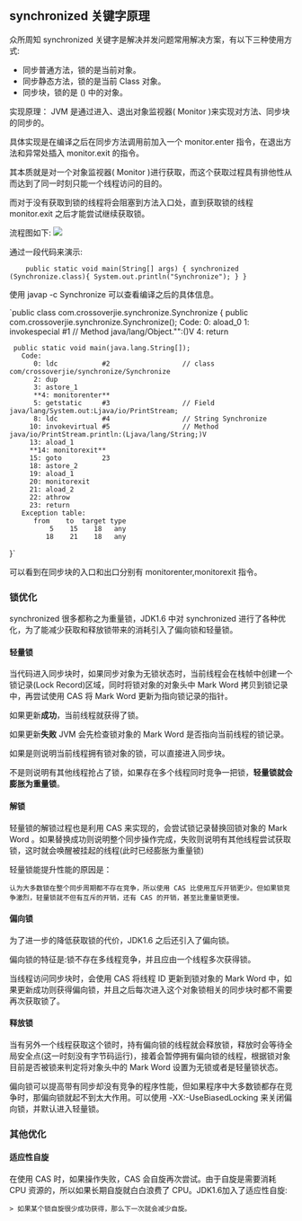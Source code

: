 ## synchronized 关键字原理
众所周知 synchronized 关键字是解决并发问题常用解决方案，有以下三种使用方式:<br>
  * 同步普通方法，锁的是当前对象。
  * 同步静态方法，锁的是当前 Class 对象。
  * 同步块，锁的是 () 中的对象。
  
 实现原理： JVM 是通过进入、退出对象监视器( Monitor )来实现对方法、同步块的同步的。
 
 具体实现是在编译之后在同步方法调用前加入一个 monitor.enter 指令，在退出方法和异常处插入 monitor.exit 的指令。
 
 其本质就是对一个对象监视器( Monitor )进行获取，而这个获取过程具有排他性从而达到了同一时刻只能一个线程访问的目的。
 
 而对于没有获取到锁的线程将会阻塞到方法入口处，直到获取锁的线程 monitor.exit 之后才能尝试继续获取锁。
 
 流程图如下:
 ![](https://camo.githubusercontent.com/2755b62baffab9f16d90a8d2d101b2fa18b0873b/68747470733a2f2f7773322e73696e61696d672e636e2f6c617267652f303036744e6337396c7931666e3237666b6c30376a6a333165383068796e306e2e6a7067)
  
  通过一段代码来演示:
  
  
  `    public static void main(String[] args) {
           synchronized (Synchronize.class){
               System.out.println("Synchronize");
           }
       }`
  
  使用 javap -c Synchronize 可以查看编译之后的具体信息。
  
  `public class com.crossoverjie.synchronize.Synchronize {
     public com.crossoverjie.synchronize.Synchronize();
       Code:
       0: aload_0
       1: invokespecial #1                  // Method java/lang/Object."<init>":()V
       4: return
   
     public static void main(java.lang.String[]);
       Code:
          0: ldc           #2                  // class com/crossoverjie/synchronize/Synchronize
          2: dup
          3: astore_1
          **4: monitorenter**
          5: getstatic     #3                  // Field java/lang/System.out:Ljava/io/PrintStream;
          8: ldc           #4                  // String Synchronize
         10: invokevirtual #5                  // Method java/io/PrintStream.println:(Ljava/lang/String;)V
         13: aload_1
         **14: monitorexit**
         15: goto          23
         18: astore_2
         19: aload_1
         20: monitorexit
         21: aload_2
         22: athrow
         23: return
       Exception table:
          from    to  target type
              5    15    18   any
             18    21    18   any
   }`
   
 可以看到在同步块的入口和出口分别有 monitorenter,monitorexit 指令。

 ### 锁优化
 synchronized 很多都称之为重量锁，JDK1.6 中对 synchronized 进行了各种优化，为了能减少获取和释放锁带来的消耗引入了偏向锁和轻量锁。
 #### 轻量锁
 当代码进入同步块时，如果同步对象为无锁状态时，当前线程会在栈帧中创建一个锁记录(Lock Record)区域，同时将锁对象的对象头中 Mark Word 拷贝到锁记录中，再尝试使用 CAS 将 Mark Word 更新为指向锁记录的指针。
 
 如果更新<b>成功</b>，当前线程就获得了锁。
 
 如果更新<b>失败</b> JVM 会先检查锁对象的 Mark Word 是否指向当前线程的锁记录。
 
 如果是则说明当前线程拥有锁对象的锁，可以直接进入同步块。
 
 不是则说明有其他线程抢占了锁，如果存在多个线程同时竞争一把锁，<b>轻量锁就会膨胀为重量锁</b>。
#### 解锁
轻量锁的解锁过程也是利用 CAS 来实现的，会尝试锁记录替换回锁对象的 Mark Word 。如果替换成功则说明整个同步操作完成，失败则说明有其他线程尝试获取锁，这时就会唤醒被挂起的线程(此时已经膨胀为重量锁)

轻量锁能提升性能的原因是：
    
    认为大多数锁在整个同步周期都不存在竞争，所以使用 CAS 比使用互斥开销更少。但如果锁竞争激烈，轻量锁就不但有互斥的开销，还有 CAS 的开销，甚至比重量锁更慢。
 #### 偏向锁
 为了进一步的降低获取锁的代价，JDK1.6 之后还引入了偏向锁。
 
 偏向锁的特征是:锁不存在多线程竞争，并且应由一个线程多次获得锁。
 
 当线程访问同步块时，会使用 CAS 将线程 ID 更新到锁对象的 Mark Word 中，如果更新成功则获得偏向锁，并且之后每次进入这个对象锁相关的同步块时都不需要再次获取锁了。
 #### 释放锁
 当有另外一个线程获取这个锁时，持有偏向锁的线程就会释放锁，释放时会等待全局安全点(这一时刻没有字节码运行)，接着会暂停拥有偏向锁的线程，根据锁对象目前是否被锁来判定将对象头中的 Mark Word 设置为无锁或者是轻量锁状态。
 
 偏向锁可以提高带有同步却没有竞争的程序性能，但如果程序中大多数锁都存在竞争时，那偏向锁就起不到太大作用。可以使用 -XX:-UseBiasedLocking 来关闭偏向锁，并默认进入轻量锁。
 ### 其他优化
 #### 适应性自旋
 在使用 CAS 时，如果操作失败，CAS 会自旋再次尝试。由于自旋是需要消耗 CPU 资源的，所以如果长期自旋就白白浪费了 CPU。JDK1.6加入了适应性自旋:
    
    > 如果某个锁自旋很少成功获得，那么下一次就会减少自旋。
 
 

    